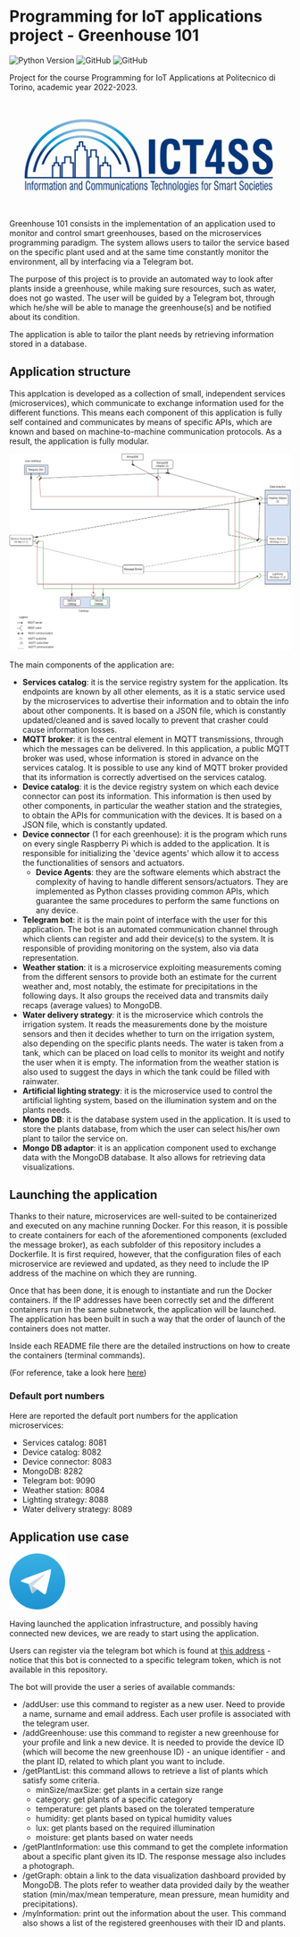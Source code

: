 # Programming for IoT applications project - Greenhouse 101

![Python Version](https://img.shields.io/badge/python-3.8%20|%203.10-informational?style=flat&logo=python&logoColor=white)
![GitHub](https://img.shields.io/github/contributors/iotprojectMPEG/mainproject?style=flat&logo=github)
![GitHub](https://img.shields.io/github/license/iotprojectMPEG/mainproject?style=flat)

Project for the course Programming for IoT Applications at Politecnico di Torino, academic year 2022-2023.

![ICT4SS_logo](/img/ict4ss_logo.jpg "Ict for Smart Societies")

Greenhouse 101 consists in the implementation of an application used to monitor and control smart greenhouses, based on the microservices programming paradigm. The system allows users to tailor the service based on the specific plant used and at the same time constantly monitor the environment, all by interfacing via a Telegram bot.

The purpose of this project is to provide an automated way to look after plants inside a greenhouse, while making sure resources, such as water, does not go wasted. The user will be guided by a Telegram bot, through which he/she will be able to manage the greenhouse(s) and be notified about its condition.

The application is able to tailor the plant needs by retrieving information stored in a database.

## Application structure

This applcation is developed as a collection of small, independent services (microservices), which communicate to exchange information used for the different functions.
This means each component of this application is fully self contained and communicates by means of specific APIs, which are known and based on machine-to-machine communication protocols. As a result, the application is fully modular.

![App architecture](/img/app_architecture.jpg "Application architecture")

The main components of the application are:

* **Services catalog**: it is the service registry system for the application. Its endpoints are known by all other elements, as it is a static service used by the microservices to advertise their information and to obtain the info about other components. It is based on a JSON file, which is constantly updated/cleaned and is saved locally to prevent that crasher could cause information losses.
* **MQTT broker**: it is the central element in MQTT transmissions, through which the messages can be delivered. In this application, a public MQTT broker was used, whose information is stored in advance on the services catalog. It is possible to use any kind of MQTT broker provided that its information is correctly advertised on the services catalog.
* **Device catalog**: it is the device registry system on which each device connector can post its information. This information is then used by other components, in particular the weather station and the strategies, to obtain the APIs for communication with the devices. It is based on a JSON file, which is constantly updated.
* **Device connector** (1 for each greenhouse): it is the program which runs on every single Raspberry Pi which is added to the application. It is responsible for initializing the 'device agents' which allow it to access the functionalities of sensors and actuators.
  * **Device Agents**: they are the software elements which abstract the complexity of having to handle different sensors/actuators. They are implemented as Python classes providing common APIs, which guarantee the same procedures to perform the same functions on any device.
* **Telegram bot**: it is the main point of interface with the user for this application. The bot is an automated communication channel through which clients can register and add their device(s) to the system. It is responsible of providing monitoring on the system, also via data representation.
* **Weather station**: it is a microservice exploiting measurements coming from the different sensors to provide both an estimate for the current weather and, most notably, the estimate for precipitations in the following days. It also groups the received data and transmits daily recaps (average values) to MongoDB.
* **Water delivery strategy**: it is the microservice which controls the irrigation system. It reads the measurements done by the moisture sensors and then it decides whether to turn on the irrigation system, also depending on the specific plants needs. The water is taken from a tank, which can be placed on load cells to monitor its weight and notify the user when it is empty. The information from the weather station is also used to suggest the days in which the tank could be filled with rainwater.
* **Artificial lighting strategy**: it is the microservice used to control the artificial lighting system, based on the illumination system and on the plants needs.
* **Mongo DB**: it is the database system used in the application. It is used to store the plants database, from which the user can select his/her own plant to tailor the service on.
* **Mongo DB adaptor**: it is an application component used to exchange data with the MongoDB database. It also allows for retrieving data visualizations.

## Launching the application

Thanks to their nature, microservices are well-suited to be containerized and executed on any machine running Docker. For this reason, it is possible to create containers for each of the aforementioned components (excluded the message broker), as each subfolder of this repository includes a Dockerfile.
It is first required, however, that the configuration files of each microservice are reviewed and updated, as they need to include the IP address of the machine on which they are running.

Once that has been done, it is enough to instantiate and run the Docker containers. If the IP addresses have been correctly set and the different containers run in the same subnetwork, the application will be launched. The application has been built in such a way that the order of launch of the containers does not matter.

Inside each README file there are the detailed instructions on how to create the containers (terminal commands).

(For reference, take a look here [here](https://docs.docker.com/get-started/))

### Default port numbers

Here are reported the default port numbers for the application microservices:

* Services catalog: 8081
* Device catalog: 8082
* Device connector: 8083
* MongoDB: 8282
* Telegram bot: 9090
* Weather station: 8084
* Lighting strategy: 8088
* Water delivery strategy: 8089

## Application use case

<img src="img/telegram_logo.svg" width="100">

Having launched the application infrastructure, and possibly having connected new devices, we are ready to start using the application.

Users can register via the telegram bot which is found at [this address](http://t.me/IoT_project_group17_bot) - notice that this  bot is connected to a specific telegram token, which is not available in this repository.

The bot will provide the user a series of available commands:

* /addUser: use this command to register as a new user. Need to provide a name, surname and email address. Each user profile is associated with the telegram user.
* /addGreenhouse: use this command to register a new greenhouse for your profile and link a new device. It is needed to provide the device ID (which will become the new greenhouse ID) - an unique identifier - and the plant ID, related to which plant you want to include.
* /getPlantList: this command allows to retrieve a list of plants which satisfy some criteria.
  * minSize/maxSize: get plants in a certain size range
  * category: get plants of a specific category
  * temperature: get plants based on the tolerated temperature
  * humidity: get plants based on typical humidity values
  * lux: get plants based on the required illumination
  * moisture: get plants based on water needs
* /getPlantInformation: use this command to get the complete information about a specific plant given its ID. The response message also includes a photograph.
* /getGraph: obtain a link to the data visualization dashboard provided by MongoDB. The plots refer to weather data provided daily by the weather station (min/max/mean temperature, mean pressure, mean humidity and precipitations).
* /myInformation: print out the information about the user. This command also shows a list of the registered greenhouses with their ID and plants.
